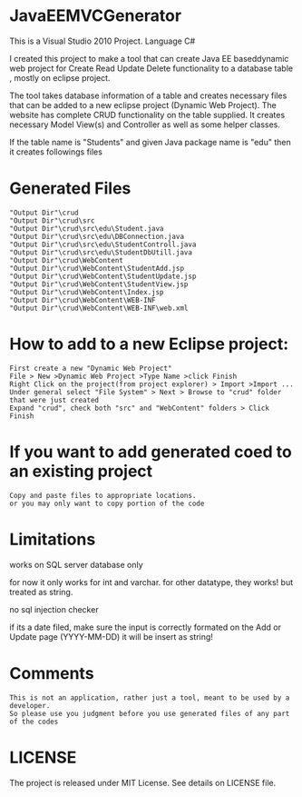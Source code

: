 JavaEEMVCGenerator
======================

This is a Visual Studio 2010 Project. Language C#

I created this project to make a tool that can create Java EE baseddynamic web project for Create Read Update Delete functionality to a database table , mostly on eclipse project. 

The tool takes database information of a table and creates necessary files that can be added to a new eclipse project (Dynamic Web Project).
The website has complete CRUD functionality on the table supplied. It creates necessary Model View(s) and Controller as well as some helper classes.

If the table name is "Students" and given Java package name is "edu" then it creates followings files

Generated Files
==================
	"Output Dir"\crud
	"Output Dir"\crud\src
	"Output Dir"\crud\src\edu\Student.java
	"Output Dir"\crud\src\edu\DBConnection.java
	"Output Dir"\crud\src\edu\StudentControll.java
	"Output Dir"\crud\src\edu\StudentDbUtill.java
	"Output Dir"\crud\WebContent
	"Output Dir"\crud\WebContent\StudentAdd.jsp
	"Output Dir"\crud\WebContent\StudentUpdate.jsp
	"Output Dir"\crud\WebContent\StudentView.jsp
	"Output Dir"\crud\WebContent\Index.jsp
	"Output Dir"\crud\WebContent\WEB-INF
	"Output Dir"\crud\WebContent\WEB-INF\web.xml


How to add to a new Eclipse project:
====================================
	First create a new "Dynamic Web Project"
	File > New >Dynamic Web Project >Type Name >click Finish
	Right Click on the project(from project explorer) > Import >Import ...
	Under general select "File System" > Next > Browse to "crud" folder that were just created
	Expand "crud", check both "src" and "WebContent" folders > Click Finish
	
If you want to add generated coed to an existing project
=============================================================
	Copy and paste files to appropriate locations.
	or you may only want to copy portion of the code
	
Limitations
============
works on SQL server database only	

for now it only works for int and varchar. for other datatype, they works! but treated as string.

no sql injection checker

if its a date filed, make sure the input is correctly formated on the Add or Update page (YYYY-MM-DD) it will be insert as string!

Comments 
=========
	This is not an application, rather just a tool, meant to be used by a developer. 
	So please use you judgment before you use generated files of any part of the codes

	
LICENSE
=======
The project is released under MIT License. See details on LICENSE file.	